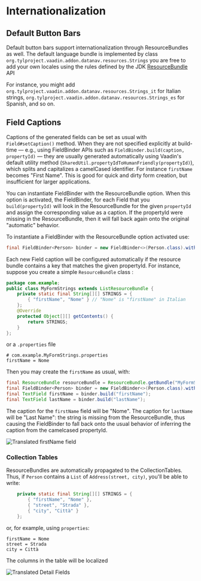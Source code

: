 # Internationalization



## Default Button Bars

Default button bars support internationalization through ResourceBundles as well. The default language bundle is implemented by class `org.tylproject.vaadin.addon.datanav.resources.Strings` you are free to add your own locales using the rules defined by the JDK [ResourceBundle](http://docs.oracle.com/javase/8/docs/api/java/util/ResourceBundle.html) API

For instance, you might add `org.tylproject.vaadin.addon.datanav.resources.Strings_it` for Italian strings, `org.tylproject.vaadin.addon.datanav.resources.Strings_es` for Spanish, and so on.


## Field Captions

Captions of the generated fields can be set as usual with `Field#setCaption()` method. When they are not specified explicitly at build-time — e.g., using FieldBinder APIs such as `FieldBinder.build(caption, propertyId)` — they are usually generated automatically using Vaadin's default utility method (`SharedUtil.propertyIdToHumanFriendly(propertyId)`), which splits and capitalizes a camelCased identifier. For instance `firstName` becomes "First Name". This is good for quick and dirty form creation, but insufficient for larger applications.

You can instantiate FieldBinder with the ResourceBundle option. When this option is activated, the FieldBinder, for each Field that you `build(propertyId)` will look  in the ResourceBundle for the given `propertyId` and assign the corresponding value as a caption. If the propertyId were missing in the ResourceBundle, then it will fall back again onto the original "automatic" behavior.

To instantiate a FieldBinder with the ResourceBundle option activated use:

```java
final FieldBinder<Person> binder = new FieldBinder<>(Person.class).withResourceBundle(...);
```

Each new Field caption will be configured automatically if the resource bundle contains a key that matches the given propertyId. For instance, suppose you create a simple `ResourceBundle` class : 

```java
package com.example;
public class MyFormStrings extends ListResourceBundle {
	private static final String[][] STRINGS = {
	    { "firstName", "Nome" } // "Nome" is "firstName" in Italian
	};
	@Override
	protected Object[][] getContents() {
		return STRINGS;
	}
};

```

or a `.properties` file

```
# com.example.MyFormStrings.properties
firstName = Nome
```

Then you may create the `firstName` as usual, with:


```java
final ResourceBundle resourceBundle = ResourceBundle.getBundle("MyFormStrings")
final FieldBinder<Person> binder = new FieldBinder<>(Person.class).withResourceBundle(...);
final TextField firstName = binder.build("firstName");
final TextField lastName = binder.build("lastName");
```

The caption for the `firstName` field will be "Nome". The caption for `lastName` will be "Last Name": the string is missing from the ResourceBundle, thus causing the FieldBinder to fall back onto the usual behavior of inferring the caption from the camelcased propertyId.

![Translated firstName field](http://i.imgur.com/G7XKzzR.png)

### Collection Tables

ResourceBundles are automatically propagated to the CollectionTables. Thus, if `Person` contains a `List` of `Address(street, city)`, you'll be able to write:

 
```java
	private static final String[][] STRINGS = {
	    { "firstName", "Nome" },
		{ "street", "Strada" },
		{ "city", "Città" }
	};
```

or, for example, using `properties`:

```# com.example.MyFormStrings.properties
firstName = Nome
street = Strada
city = Città
```

The columns in the table will be localized

![Translated Detail Fields](http://i.imgur.com/PrRq7oe.png)
